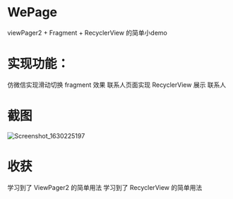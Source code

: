# WePage
viewPager2 + Fragment + RecyclerView 的简单小demo

# 实现功能：
仿微信实现滑动切换 fragment 效果
联系人页面实现 RecyclerView 展示 联系人

# 截图
![Screenshot_1630225197](https://user-images.githubusercontent.com/47053553/131253320-143c2301-3f31-4d02-bc21-2e819c6b847e.png)

# 收获
学习到了 ViewPager2 的简单用法
学习到了 RecyclerView 的简单用法
